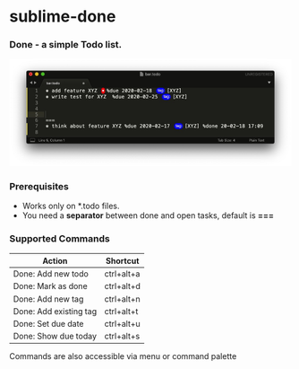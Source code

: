 # sublime-done

### Done - a simple Todo list.
![Done](static/sublime.jpeg)

### Prerequisites
* Works only on *.todo files. 
* You need a **separator** between done and open tasks, default is **===**

### Supported Commands
Action | Shortcut
------------ | -------------
Done: Add new todo | ctrl+alt+a
Done: Mark as done | ctrl+alt+d
Done: Add new tag | ctrl+alt+n
Done: Add existing tag | ctrl+alt+t
Done: Set due date | ctrl+alt+u
Done: Show due today | ctrl+alt+s

Commands are also accessible via menu or command palette
